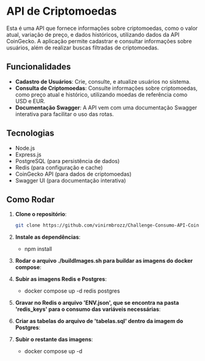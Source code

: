 # API de Criptomoedas

Esta é uma API que fornece informações sobre criptomoedas, como o valor atual, variação de preço, e dados históricos, utilizando dados da API CoinGecko. A aplicação permite cadastrar e consultar informações sobre usuários, além de realizar buscas filtradas de criptomoedas.

## Funcionalidades

- **Cadastro de Usuários**: Crie, consulte, e atualize usuários no sistema.
- **Consulta de Criptomoedas**: Consulte informações sobre criptomoedas, como preço atual e histórico, utilizando moedas de referência como USD e EUR.
- **Documentação Swagger**: A API vem com uma documentação Swagger interativa para facilitar o uso das rotas.

## Tecnologias

- Node.js
- Express.js
- PostgreSQL (para persistência de dados)
- Redis (para configuração e cache)
- CoinGecko API (para dados de criptomoedas)
- Swagger UI (para documentação interativa)

## Como Rodar

1. **Clone o repositório**:

   ```bash
   git clone https://github.com/vinirmbrozz/Challenge-Consumo-API-Coingecko.git

2. **Instale as dependências**:
   - npm install

3. **Rodar o arquivo ./buildImages.sh para buildar as imagens do docker compose**:

4. **Subir as imagens Redis e Postgres**:
   - docker compose up -d redis postgres

5. **Gravar no Redis o arquivo 'ENV.json', que se encontra na pasta 'redis_keys' para o consumo das variáveis necessárias**:

6. **Criar as tabelas do arquivo de 'tabelas.sql' dentro da imagem do Postgres**:
7. **Subir o restante das imagens**:
   - docker compose up -d
